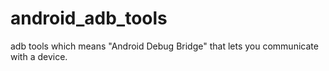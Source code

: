 # android_adb_tools
 adb tools which means "Android Debug Bridge" that lets you communicate with a device.
